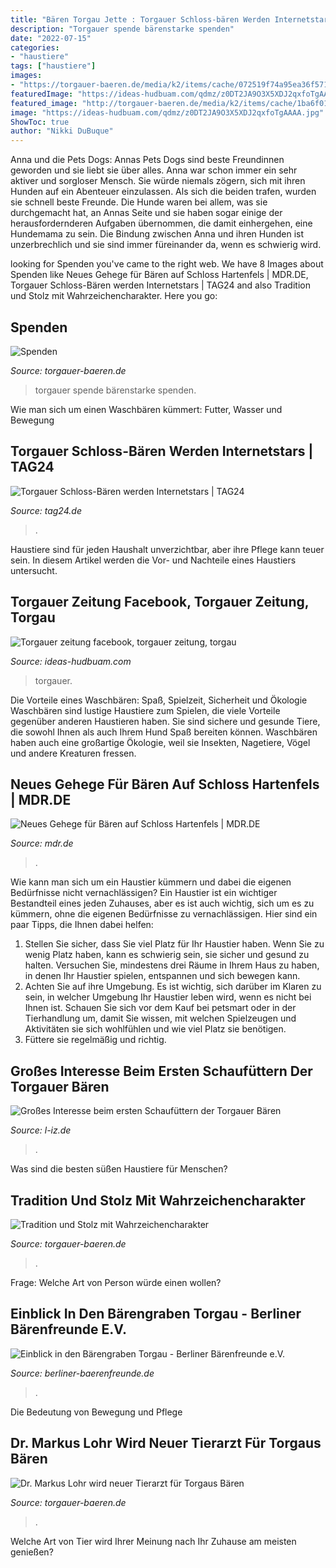 ```yaml
---
title: "Bären Torgau Jette : Torgauer Schloss-bären Werden Internetstars"
description: "Torgauer spende bärenstarke spenden"
date: "2022-07-15"
categories:
- "haustiere"
tags: ["haustiere"]
images:
- "https://torgauer-baeren.de/media/k2/items/cache/072519f74a95ea36f571d1e83f1c23bd_L.jpg"
featuredImage: "https://ideas-hudbuam.com/qdmz/z0DT2JA9O3X5XDJ2qxfoTgAAAA.jpg"
featured_image: "http://torgauer-baeren.de/media/k2/items/cache/1ba6f013b03d3119f460bad3db0fbe5d_XL.jpg"
image: "https://ideas-hudbuam.com/qdmz/z0DT2JA9O3X5XDJ2qxfoTgAAAA.jpg"
ShowToc: true
author: "Nikki DuBuque"
---
```



Anna und die Pets Dogs: Annas Pets Dogs sind beste Freundinnen geworden und sie liebt sie über alles.
Anna war schon immer ein sehr aktiver und sorgloser Mensch. Sie würde niemals zögern, sich mit ihren Hunden auf ein Abenteuer einzulassen. Als sich die beiden trafen, wurden sie schnell beste Freunde. Die Hunde waren bei allem, was sie durchgemacht hat, an Annas Seite und sie haben sogar einige der herausfordernderen Aufgaben übernommen, die damit einhergehen, eine Hundemama zu sein. Die Bindung zwischen Anna und ihren Hunden ist unzerbrechlich und sie sind immer füreinander da, wenn es schwierig wird.

	

		
looking for Spenden you've came to the right web. We have 8 Images about Spenden like Neues Gehege für Bären auf Schloss Hartenfels | MDR.DE, Torgauer Schloss-Bären werden Internetstars | TAG24 and also Tradition und Stolz mit Wahrzeichencharakter. Here you go:
		
    
## Spenden

<img loading=lazy src="http://www.torgauer-baeren.de/media/k2/items/cache/45245952fc8c5c5e099a3e444bf8f32a_L.jpg" onerror="this.onerror=null;this.src='https://tse2.mm.bing.net/th?id=OIP.E-P7rKJDz4VgBSFUtMTPCQHaE7&amp;pid=15.1';" alt="Spenden">

_Source: torgauer-baeren.de_

>torgauer spende bärenstarke spenden. 

	

Wie man sich um einen Waschbären kümmert: Futter, Wasser und Bewegung

    
## Torgauer Schloss-Bären Werden Internetstars | TAG24

<img loading=lazy src="https://media.tag24.de/951x634/v/l/vlulnus14kh5g098.jpg" onerror="this.onerror=null;this.src='https://tse1.mm.bing.net/th?id=OIP.5RBdvAj710Cp3hhjxVt9XAHaE8&amp;pid=15.1';" alt="Torgauer Schloss-Bären werden Internetstars | TAG24">

_Source: tag24.de_

>. 

	

Haustiere sind für jeden Haushalt unverzichtbar, aber ihre Pflege kann teuer sein. In diesem Artikel werden die Vor- und Nachteile eines Haustiers untersucht.

    
## Torgauer Zeitung Facebook, Torgauer Zeitung, Torgau

<img loading=lazy src="https://ideas-hudbuam.com/qdmz/z0DT2JA9O3X5XDJ2qxfoTgAAAA.jpg" onerror="this.onerror=null;this.src='https://tse3.mm.bing.net/th?id=OIP.HB7p-HQUi0ND9ewG2XjqJQAAAA&amp;pid=15.1';" alt="Torgauer zeitung facebook, torgauer zeitung, torgau">

_Source: ideas-hudbuam.com_

>torgauer. 

	

Die Vorteile eines Waschbären: Spaß, Spielzeit, Sicherheit und Ökologie
Waschbären sind lustige Haustiere zum Spielen, die viele Vorteile gegenüber anderen Haustieren haben. Sie sind sichere und gesunde Tiere, die sowohl Ihnen als auch Ihrem Hund Spaß bereiten können. Waschbären haben auch eine großartige Ökologie, weil sie Insekten, Nagetiere, Vögel und andere Kreaturen fressen.

    
## Neues Gehege Für Bären Auf Schloss Hartenfels | MDR.DE

<img loading=lazy src="https://cdn.mdr.de/nachrichten/sachsen/leipzig/delitzsch-eilenburg-torgau/baerengehege-torgau-100_v-variantBig16x9_wm-true_zc-ecbbafc6.jpg?version=6194" onerror="this.onerror=null;this.src='https://tse1.mm.bing.net/th?id=OIP.Kw-qUSE_lBDGwiDbXKtbyQHaEK&amp;pid=15.1';" alt="Neues Gehege für Bären auf Schloss Hartenfels | MDR.DE">

_Source: mdr.de_

>. 

	

Wie kann man sich um ein Haustier kümmern und dabei die eigenen Bedürfnisse nicht vernachlässigen?
Ein Haustier ist ein wichtiger Bestandteil eines jeden Zuhauses, aber es ist auch wichtig, sich um es zu kümmern, ohne die eigenen Bedürfnisse zu vernachlässigen. Hier sind ein paar Tipps, die Ihnen dabei helfen:
1. Stellen Sie sicher, dass Sie viel Platz für Ihr Haustier haben. Wenn Sie zu wenig Platz haben, kann es schwierig sein, sie sicher und gesund zu halten. Versuchen Sie, mindestens drei Räume in Ihrem Haus zu haben, in denen Ihr Haustier spielen, entspannen und sich bewegen kann.
2. Achten Sie auf ihre Umgebung. Es ist wichtig, sich darüber im Klaren zu sein, in welcher Umgebung Ihr Haustier leben wird, wenn es nicht bei Ihnen ist. Schauen Sie sich vor dem Kauf bei petsmart oder in der Tierhandlung um, damit Sie wissen, mit welchen Spielzeugen und Aktivitäten sie sich wohlfühlen und wie viel Platz sie benötigen.
3. Füttere sie regelmäßig und richtig.

    
## Großes Interesse Beim Ersten Schaufüttern Der Torgauer Bären

<img loading=lazy src="https://www.l-iz.de/wp-content/uploads/2017/07/baeren-1-768x511.jpg" onerror="this.onerror=null;this.src='https://tse4.mm.bing.net/th?id=OIP.5SbuSrw_ZucEGv5hbAI6SQHaE7&amp;pid=15.1';" alt="Großes Interesse beim ersten Schaufüttern der Torgauer Bären">

_Source: l-iz.de_

>. 

	

Was sind die besten süßen Haustiere für Menschen?

    
## Tradition Und Stolz Mit Wahrzeichencharakter

<img loading=lazy src="http://torgauer-baeren.de/media/k2/items/cache/1ba6f013b03d3119f460bad3db0fbe5d_XL.jpg" onerror="this.onerror=null;this.src='https://tse2.mm.bing.net/th?id=OIP.rKPhNZxTadzvdqrZIknIgwHaE7&amp;pid=15.1';" alt="Tradition und Stolz mit Wahrzeichencharakter">

_Source: torgauer-baeren.de_

>. 

	

Frage: Welche Art von Person würde einen wollen?

    
## Einblick In Den Bärengraben Torgau - Berliner Bärenfreunde E.V.

<img loading=lazy src="https://www.berliner-baerenfreunde.de/web/wp-content/gallery/080610_torgau/080610_torgau_13.jpg" onerror="this.onerror=null;this.src='https://tse1.mm.bing.net/th?id=OIP.lJB8FP6Uea2ic3I3neJXFAHaE8&amp;pid=15.1';" alt="Einblick in den Bärengraben Torgau - Berliner Bärenfreunde e.V.">

_Source: berliner-baerenfreunde.de_

>. 

	

Die Bedeutung von Bewegung und Pflege

    
## Dr. Markus Lohr Wird Neuer Tierarzt Für Torgaus Bären

<img loading=lazy src="https://torgauer-baeren.de/media/k2/items/cache/072519f74a95ea36f571d1e83f1c23bd_L.jpg" onerror="this.onerror=null;this.src='https://tse3.mm.bing.net/th?id=OIP.U4y7Zmz3AbnnKW9a8cqncgHaE8&amp;pid=15.1';" alt="Dr. Markus Lohr wird neuer Tierarzt für Torgaus Bären">

_Source: torgauer-baeren.de_

>. 

	

Welche Art von Tier wird Ihrer Meinung nach Ihr Zuhause am meisten genießen?

